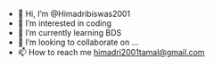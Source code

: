 - 👋 Hi, I’m @Himadribiswas2001
- 👀 I’m interested in coding 
- 🌱 I’m currently learning BDS
- 💞️ I’m looking to collaborate on ...
- 📫 How to reach me himadri2001tamal@gmail.com

<!---
Himadribiswas2001/Himadribiswas2001 is a ✨ special ✨ repository because its `README.md` (this file) appears on your GitHub profile.
You can click the Preview link to take a look at your changes.
--->
